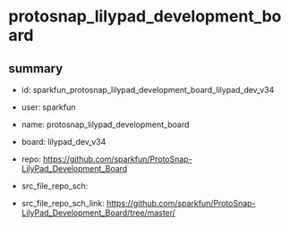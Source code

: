 # protosnap_lilypad_development_board
 
## summary 
* id: sparkfun_protosnap_lilypad_development_board_lilypad_dev_v34
* user: sparkfun
* name: protosnap_lilypad_development_board
* board: lilypad_dev_v34
* repo: https://github.com/sparkfun/ProtoSnap-LilyPad_Development_Board



* src_file_repo_sch: 
* src_file_repo_sch_link: https://github.com/sparkfun/ProtoSnap-LilyPad_Development_Board/tree/master/






